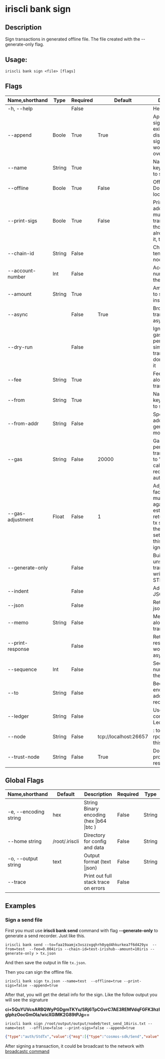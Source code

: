 # iriscli bank sign

## Description

Sign transactions in generated offline file. The file created with the --generate-only flag.

## Usage:

```
iriscli bank sign <file> [flags]
```

 

## Flags

| Name,shorthand   | Type   | Required | Default               | Description                                                  |
| ---------------- | ------ | -------- | --------------------- | ------------------------------------------------------------ |
| -h, --help       |        | False    |                       | Help for send                                                |
| --append         | Boole  | True     | True                  | Append the signature to the existing ones. If disabled, old signatures would be overwritten |
| --name           | String | True     |                       | Name of private key with which to sign                       |
| --offline        | Boole  | True     | False                 | Offline mode. Do not query local cache.                      |
| --print-sigs     | Boole  | True     | False                 | Print the addresses that must sign the transaction and those who have already signed it, then exit |
| --chain-id       | String | False    |                       | Chain ID of tendermint node                                  |
| --account-number | Int    | False    |                       | AccountNumber number to sign the tx                          |
| --amount         | String | True     |                       | Amount of coins to send, for instance: 10iris                |
| --async          |        | False    | True                  | Broadcast transactions asynchronously                        |
| --dry-run        |        | False    |                       | Ignore the --gas flag and perform a simulation of a transaction, but don't broadcast it |
| --fee            | String | True     |                       | Fee to pay along with transaction                            |
| --from           | String | True     |                       | Name of private key with which to sign                       |
| --from-addr      | String | False    |                       | Specify from address in generate-only mode                   |
| --gas            | String | False    | 20000                 | Gas limit to set per-transaction; set to "simulate" to calculate required gas automatically |
| --gas-adjustment | Float  | False    | 1                     | Adjustment factor to be multiplied against the estimate returned by the tx simulation; if the gas limit is set manually this flag is ignored |
| --generate-only  |        | False    |                       | Build an unsigned transaction and write it to STDOUT         |
| --indent         |        | False    |                       | Add indent to JSON response                                  |
| --json           |        | False    |                       | Return output in json format                                 |
| --memo           | String | False    |                       | Memo to send along with transaction                          |
| --print-response |        | False    |                       | Return tx response (only works with async = false)           |
| --sequence       | Int    | False    |                       | Sequence number to sign the tx                               |
| --to             | String | False    |                       | Bech32 encoding address to receive coins                     |
| --ledger         | String | False    |                       | Use a connected Ledger device                                |
| --node           | String | False    | tcp://localhost:26657 | <host>:<port> to tendermint rpc interface for this chain     |
| --trust-node     | String | False    | True                  | Don't verify proofs for responses                            |



## Global Flags

| Name,shorthand        | Default        | Description                                 | Required | Type   |
| --------------------- | -------------- | ------------------------------------------- | -------- | ------ |
| -e, --encoding string | hex            | String   Binary encoding (hex \|b64 \|btc ) | False    | String |
| --home string         | /root/.iriscli | Directory for config and data               | False    | String |
| -o, --output string   | text           | Output format (text \|json)                 | False    | String |
| --trace               |                | Print out full stack trace on errors        | False    |        |

## Examples

### Sign a send file 

First you must use **iriscli bank send**  command with flag **--generate-only** to generate a send recorder. Just like this.

```shell  
iriscli bank send --to=faa19aamjx3xszzxgqhrh0yqd4hkurkea7f6d429yx  --from=test  --fee=0.004iris --chain-id=test-irishub--amount=10iris --generate-only > tx.json
```


And then save the output in file `tx.json`.

Then you can sign the offline file.

```
iriscli bank sign tx.json --name=test  --offline=true --print-sigs=false --append=true
```

After that, you will get the detail info for the sign. Like the follow output you will see the signature 

**ci+5QuYUVcsARBQWyPGDgmTKYu/SRj6TpCGvrC7AE3REMVdqFGFK3hzlgIphzOocGmOIa/wicXGlMK2G89tPJg==**

```
iriscli bank sign /root/output/output/node0/test_send_10iris.txt --name=test  --offline=false --print-sigs=false --append=true
```

```json
{"type":"auth/StdTx","value":{"msg":[{"type":"cosmos-sdk/Send","value":{"inputs":[{"address":"faa106nhdckyf996q69v3qdxwe6y7408pvyvufy0x2","coins":[{"denom":"iris-atto","amount":"10000000000000000000"}]}],"outputs":[{"address":"faa1893x4l2rdshytfzvfpduecpswz7qtpstpr9x4h","coins":[{"denom":"iris-atto","amount":"10000000000000000000"}]}]}}],"fee":{"amount":[{"denom":"iris-atto","amount":"40000000000000000"}],"gas":"200000"},"signatures":[{"pub_key":{"type":"tendermint/PubKeySecp256k1","value":"Auouudrg0P86v2kq2lykdr97AJYGHyD6BJXAQtjR1gzd"},"signature":"sJewd6lKjma49rAiGVfdT+V0YYerKNx6ZksdumVCvuItqGm24bEN9msh7IJ12Sil1lYjqQjdAcjVCX/77FKlIQ==","account_number":"0","sequence":"3"}],"memo":"test"}}```
```
After signing a transaction, it could be broadcast to the network with [broadcastc command](./broadcast.md)